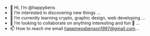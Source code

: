 - 👋 Hi, I’m @happybens
- 👀 I’m interested in discovering new things ...
- 🌱 I’m currently learning crypto, graphic design, web developing ...
- 💞️ I’m looking to collaborate on anything interesting and fun 🤩 ...
- 📫 How to reach me email happinessbenson1997@gmail.com...

<!---
happybens/happybens is a ✨ special ✨ repository because its `README.md` (this file) appears on your GitHub profile.
You can click the Preview link to take a look at your changes.
--->
